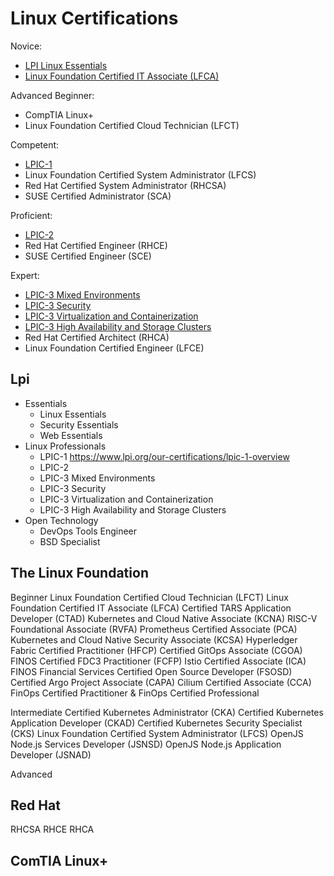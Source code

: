 # Linux Certifications

Novice:

- [LPI Linux Essentials](./lpi-linux-essentials.md)
- [Linux Foundation Certified IT Associate (LFCA)](./lfca.md)

Advanced Beginner:

- CompTIA Linux+
- Linux Foundation Certified Cloud Technician (LFCT)

Competent:

- [LPIC-1](./lpi-lpic-1.md)
- Linux Foundation Certified System Administrator (LFCS)
- Red Hat Certified System Administrator (RHCSA)
- SUSE Certified Administrator (SCA)

Proficient:

- [LPIC-2](./lpi-lpic-2.md)
- Red Hat Certified Engineer (RHCE)
- SUSE Certified Engineer (SCE)

Expert:

- [LPIC-3 Mixed Environments](./lpi-lpic-3.md)
- [LPIC-3 Security](./lpi-lpic-3.md)
- [LPIC-3 Virtualization and Containerization](./lpi-lpic-3.md)
- [LPIC-3 High Availability and Storage Clusters](./lpi-lpic-3.md)
- Red Hat Certified Architect (RHCA)
- Linux Foundation Certified Engineer (LFCE)


## Lpi
- Essentials
  - Linux Essentials 
  - Security Essentials 
  - Web Essentials 
- Linux Professionals
  - LPIC-1
      https://www.lpi.org/our-certifications/lpic-1-overview
  - LPIC-2
  - LPIC-3 Mixed Environments 
  - LPIC-3 Security
  - LPIC-3 Virtualization and Containerization
  - LPIC-3 High Availability and Storage Clusters
- Open Technology 
  - DevOps Tools Engineer
  - BSD Specialist 

## The Linux Foundation

Beginner
Linux Foundation Certified Cloud Technician (LFCT)
Linux Foundation Certified IT Associate (LFCA)
Certified TARS Application Developer (CTAD)
Kubernetes and Cloud Native Associate (KCNA)
RISC-V Foundational Associate (RVFA)
Prometheus Certified Associate (PCA)
Kubernetes and Cloud Native Security Associate (KCSA)
Hyperledger Fabric Certified Practitioner (HFCP)
Certified GitOps Associate (CGOA)
FINOS Certified FDC3 Practitioner (FCFP)
Istio Certified Associate (ICA)
FINOS Financial Services Certified Open Source Developer (FSOSD)
Certified Argo Project Associate (CAPA)
Cilium Certified Associate (CCA)
FinOps Certified Practitioner & FinOps Certified Professional

Intermediate 
Certified Kubernetes Administrator (CKA)
Certified Kubernetes Application Developer (CKAD)
Certified Kubernetes Security Specialist (CKS)
Linux Foundation Certified System Administrator (LFCS)
OpenJS Node.js Services Developer (JSNSD)
OpenJS Node.js Application Developer (JSNAD)

Advanced 

## Red Hat
RHCSA
RHCE
RHCA

## ComTIA Linux+
